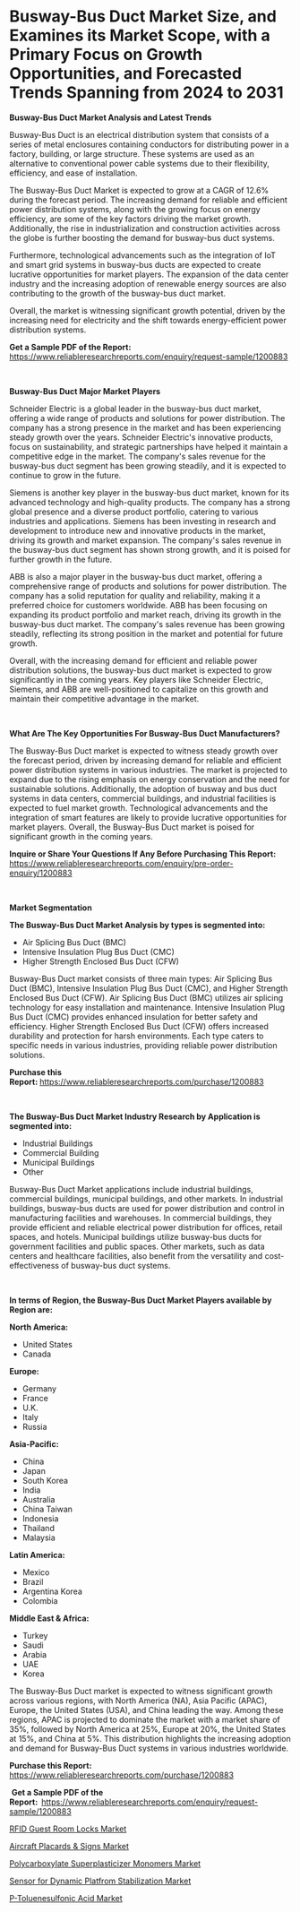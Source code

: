 <p><h1>Busway-Bus Duct Market Size, and Examines its Market Scope, with a Primary Focus on Growth Opportunities, and Forecasted Trends Spanning from 2024 to 2031</h1></p><p><strong>Busway-Bus Duct Market Analysis and Latest Trends</strong></p>
<p><p>Busway-Bus Duct is an electrical distribution system that consists of a series of metal enclosures containing conductors for distributing power in a factory, building, or large structure. These systems are used as an alternative to conventional power cable systems due to their flexibility, efficiency, and ease of installation.</p><p>The Busway-Bus Duct Market is expected to grow at a CAGR of 12.6% during the forecast period. The increasing demand for reliable and efficient power distribution systems, along with the growing focus on energy efficiency, are some of the key factors driving the market growth. Additionally, the rise in industrialization and construction activities across the globe is further boosting the demand for busway-bus duct systems.</p><p>Furthermore, technological advancements such as the integration of IoT and smart grid systems in busway-bus ducts are expected to create lucrative opportunities for market players. The expansion of the data center industry and the increasing adoption of renewable energy sources are also contributing to the growth of the busway-bus duct market.</p><p>Overall, the market is witnessing significant growth potential, driven by the increasing need for electricity and the shift towards energy-efficient power distribution systems.</p></p>
<p><strong>Get a Sample PDF of the Report:&nbsp;</strong> <a href="https://www.reliableresearchreports.com/enquiry/request-sample/1200883">https://www.reliableresearchreports.com/enquiry/request-sample/1200883</a></p>
<p>&nbsp;</p>
<p><strong>Busway-Bus Duct Major Market Players</strong></p>
<p><p>Schneider Electric is a global leader in the busway-bus duct market, offering a wide range of products and solutions for power distribution. The company has a strong presence in the market and has been experiencing steady growth over the years. Schneider Electric's innovative products, focus on sustainability, and strategic partnerships have helped it maintain a competitive edge in the market. The company's sales revenue for the busway-bus duct segment has been growing steadily, and it is expected to continue to grow in the future.</p><p>Siemens is another key player in the busway-bus duct market, known for its advanced technology and high-quality products. The company has a strong global presence and a diverse product portfolio, catering to various industries and applications. Siemens has been investing in research and development to introduce new and innovative products in the market, driving its growth and market expansion. The company's sales revenue in the busway-bus duct segment has shown strong growth, and it is poised for further growth in the future.</p><p>ABB is also a major player in the busway-bus duct market, offering a comprehensive range of products and solutions for power distribution. The company has a solid reputation for quality and reliability, making it a preferred choice for customers worldwide. ABB has been focusing on expanding its product portfolio and market reach, driving its growth in the busway-bus duct market. The company's sales revenue has been growing steadily, reflecting its strong position in the market and potential for future growth.</p><p>Overall, with the increasing demand for efficient and reliable power distribution solutions, the busway-bus duct market is expected to grow significantly in the coming years. Key players like Schneider Electric, Siemens, and ABB are well-positioned to capitalize on this growth and maintain their competitive advantage in the market.</p></p>
<p>&nbsp;</p>
<p><strong>What Are The Key Opportunities For Busway-Bus Duct Manufacturers?</strong></p>
<p><p>The Busway-Bus Duct market is expected to witness steady growth over the forecast period, driven by increasing demand for reliable and efficient power distribution systems in various industries. The market is projected to expand due to the rising emphasis on energy conservation and the need for sustainable solutions. Additionally, the adoption of busway and bus duct systems in data centers, commercial buildings, and industrial facilities is expected to fuel market growth. Technological advancements and the integration of smart features are likely to provide lucrative opportunities for market players. Overall, the Busway-Bus Duct market is poised for significant growth in the coming years.</p></p>
<p><strong>Inquire or Share Your Questions If Any Before Purchasing This Report:</strong> <a href="https://www.reliableresearchreports.com/enquiry/pre-order-enquiry/1200883">https://www.reliableresearchreports.com/enquiry/pre-order-enquiry/1200883</a></p>
<p>&nbsp;</p>
<p><strong>Market Segmentation</strong></p>
<p><strong>The Busway-Bus Duct Market Analysis by types is segmented into:</strong></p>
<p><ul><li>Air Splicing Bus Duct (BMC)</li><li>Intensive Insulation Plug Bus Duct (CMC)</li><li>Higher Strength Enclosed Bus Duct (CFW)</li></ul></p>
<p><p>Busway-Bus Duct market consists of three main types: Air Splicing Bus Duct (BMC), Intensive Insulation Plug Bus Duct (CMC), and Higher Strength Enclosed Bus Duct (CFW). Air Splicing Bus Duct (BMC) utilizes air splicing technology for easy installation and maintenance. Intensive Insulation Plug Bus Duct (CMC) provides enhanced insulation for better safety and efficiency. Higher Strength Enclosed Bus Duct (CFW) offers increased durability and protection for harsh environments. Each type caters to specific needs in various industries, providing reliable power distribution solutions.</p></p>
<p><strong>Purchase this Report:&nbsp;</strong><a href="https://www.reliableresearchreports.com/purchase/1200883">https://www.reliableresearchreports.com/purchase/1200883</a></p>
<p>&nbsp;</p>
<p><strong>The Busway-Bus Duct Market Industry Research by Application is segmented into:</strong></p>
<p><ul><li>Industrial Buildings</li><li>Commercial Building</li><li>Municipal Buildings</li><li>Other</li></ul></p>
<p><p>Busway-Bus Duct Market applications include industrial buildings, commercial buildings, municipal buildings, and other markets. In industrial buildings, busway-bus ducts are used for power distribution and control in manufacturing facilities and warehouses. In commercial buildings, they provide efficient and reliable electrical power distribution for offices, retail spaces, and hotels. Municipal buildings utilize busway-bus ducts for government facilities and public spaces. Other markets, such as data centers and healthcare facilities, also benefit from the versatility and cost-effectiveness of busway-bus duct systems.</p></p>
<p>&nbsp;</p>
<p><strong>In terms of Region, the Busway-Bus Duct Market Players available by Region are:</strong></p>
<p>
    <p> <strong> North America: </strong>
        <ul>
            <li>United States</li>
            <li>Canada</li>
        </ul>
        </p> 
    <p> <strong> Europe: </strong>
        <ul>
            <li>Germany</li>
            <li>France</li>
            <li>U.K.</li>
            <li>Italy</li>
            <li>Russia</li>
        </ul>
        </p> 
    <p> <strong> Asia-Pacific: </strong>
        <ul>
            <li>China</li>
            <li>Japan</li>
            <li>South Korea</li>
            <li>India</li>
            <li>Australia</li>
            <li>China Taiwan</li>
            <li>Indonesia</li>
            <li>Thailand</li>
            <li>Malaysia</li>
        </ul>
        </p> 
    <p> <strong> Latin America: </strong>
        <ul>
            <li>Mexico</li>
            <li>Brazil</li>
            <li>Argentina Korea</li>
            <li>Colombia</li>
        </ul>
        </p> 
    <p> <strong> Middle East & Africa: </strong>
        <ul>
            <li>Turkey</li>
            <li>Saudi</li>
            <li>Arabia</li>
            <li>UAE</li>
            <li>Korea</li>
        </ul>
    </p>
    </p>
<p><p>The Busway-Bus Duct market is expected to witness significant growth across various regions, with North America (NA), Asia Pacific (APAC), Europe, the United States (USA), and China leading the way. Among these regions, APAC is projected to dominate the market with a market share of 35%, followed by North America at 25%, Europe at 20%, the United States at 15%, and China at 5%. This distribution highlights the increasing adoption and demand for Busway-Bus Duct systems in various industries worldwide.</p></p>
<p><strong>Purchase this Report: </strong><a href="https://www.reliableresearchreports.com/purchase/1200883">https://www.reliableresearchreports.com/purchase/1200883</a></p>
<p>&nbsp;<strong>Get a Sample PDF of the Report:&nbsp;&nbsp;</strong><a href="https://www.reliableresearchreports.com/enquiry/request-sample/1200883">https://www.reliableresearchreports.com/enquiry/request-sample/1200883</a></p>
<p><strong></strong></p>
<p><p><a href="https://issuu.com/reportprime-2/docs/rfid-guest-room-locks-market-size-2030.pptx">RFID Guest Room Locks Market</a></p><p><a href="https://github.com/tamvrosiya/Market-Research-Report-List-2/blob/main/aircraft-placards-signs-market.md">Aircraft Placards & Signs Market</a></p><p><a href="https://github.com/changoleonlaverguenzanoexiste/Market-Research-Report-List-1/blob/main/polycarboxylate-superplasticizer-monomers-market.md">Polycarboxylate Superplasticizer Monomers Market</a></p><p><a href="https://issuu.com/reportprime-2/docs/sensor-for-dynamic-platfrom-stabilization-market-s">Sensor for Dynamic Platfrom Stabilization Market</a></p><p><a href="https://github.com/pizolina/Market-Research-Report-List-3/blob/main/p-toluenesulfonic-acid-market.md">P-Toluenesulfonic Acid Market</a></p></p>